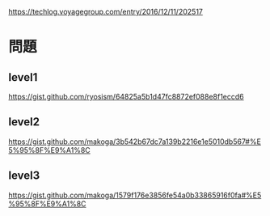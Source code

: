 https://techlog.voyagegroup.com/entry/2016/12/11/202517

# 問題
## level1
https://gist.github.com/ryosism/64825a5b1d47fc8872ef088e8f1eccd6

## level2
https://gist.github.com/makoga/3b542b67dc7a139b2216e1e5010db567#%E5%95%8F%E9%A1%8C

## level3
https://gist.github.com/makoga/1579f176e3856fe54a0b33865916f0fa#%E5%95%8F%E9%A1%8C
